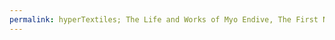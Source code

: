 ```yaml
---
permalink: hyperTextiles; The Life and Works of Myo Endive, The First Non-Ironic Byroninformatician
---
```

